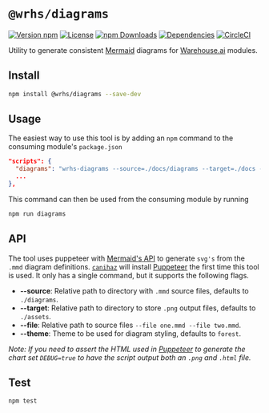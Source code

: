 # `@wrhs/diagrams`

[![Version npm](https://img.shields.io/npm/v/@wrhs/diagrams.svg?style=flat-square)](https://www.npmjs.com/package/@wrhs/diagrams)
[![License](https://img.shields.io/npm/l/@wrhs/diagrams.svg?style=flat-square)](https://github.com/warehouseai/diagrams/blob/master/LICENSE)
[![npm Downloads](https://img.shields.io/npm/dm/@wrhs/diagrams.svg?style=flat-square)](https://npmcharts.com/compare/@wrhs/diagrams?minimal=true)
[![Dependencies](https://img.shields.io/david/warehouseai/diagrams.svg?style=flat-square)](https://github.com/warehouseai/diagrams/blob/master/package.json)
[![CircleCI](https://circleci.com/gh/warehouseai/diagrams.svg?style=svg)](https://circleci.com/gh/warehouseai/diagrams)

Utility to generate consistent [Mermaid] diagrams for [Warehouse.ai] modules.

## Install

```sh
npm install @wrhs/diagrams --save-dev
```

## Usage

The easiest way to use this tool is by adding an `npm` command to the
consuming module's `package.json`

```json
"scripts": {
  "diagrams": "wrhs-diagrams --source=./docs/diagrams --target=./docs --theme=forest"
  ...
},
```

This command can then be used from the consuming module by running

```sh
npm run diagrams
```

## API

The tool uses puppeteer with [Mermaid's API][Mermaid] to generate `svg's` from
the `.mmd` diagram definitions. [`canihaz`][canihaz] will install [Puppeteer]
the first time this tool is used. It only has a single command,
but it supports the following flags.

- **--source**: Relative path to directory with `.mmd` source files,
  defaults to `./diagrams`.
- **--target**: Relative path to directory to store `.png` output files,
  defaults to `./assets`.
- **--file**: Relative path to source files `--file one.mmd --file two.mmd`.
- **--theme**: Theme to be used for diagram styling, defaults to `forest`.

_Note: If you need to assert the HTML used in [Puppeteer] to generate the
chart set `DEBUG=true` to have the script output both an `.png` and `.html`
file._

## Test

```sh
npm test
```

[Mermaid]: http://mermaidjs.github.io/
[canihaz]: https://github.com/3rd-Eden/canihaz
[Puppeteer]: https://pptr.dev/
[Warehouse.ai]: https://github.com/godaddy/warehouse.ai/
